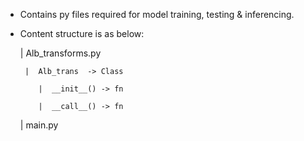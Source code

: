 - Contains py files required for model training, testing & inferencing.
- Content structure is as below:

    |  Alb_transforms.py

       |  Alb_trans  -> Class

          |  __init__() -> fn

          |  __call__() -> fn

    |  main.py  

